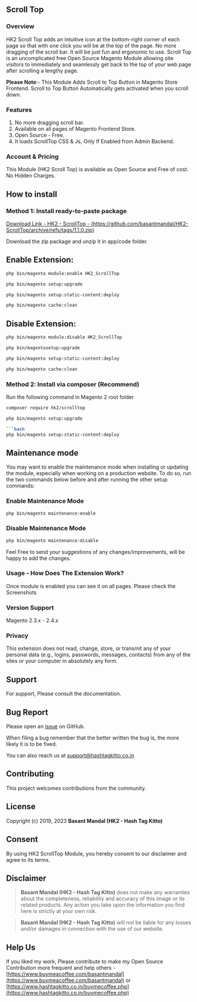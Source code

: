 ## Scroll Top

### Overview

HK2 Scroll Top adds an intuitive icon at the bottom-right corner of each page so that with one click you will be at the top of the page. No more dragging of the scroll bar. It will be just fun and ergonomic to use. Scroll Top is an uncomplicated free Open Source Magento Module allowing site visitors to immediately and seamlessly get back to the top of your web page after scrolling a lengthy page.

**Please Note**:- This Module Adds Scroll to Top Button in Magento Store Frontend. Scroll to Top Button Automatically gets activated when you scroll down.

### Features

1. No more dragging scroll bar.
2. Available on all pages of Magento Frontend Store.
3. Open Source - Free.
4. It loads ScrollTop CSS & Js, Only If Enabled from Admin Backend.

### Account & Pricing

This Module (HK2 Scroll Top) is available as Open Source and Free of cost. No Hidden Charges.

## How to install

### Method 1: Install ready-to-paste package

[Download Link - HK2 - ScrollTop - (https://github.com/basantmandal/HK2-ScrollTop/archive/refs/tags/1.1.0.zip)](https://github.com/basantmandal/HK2-ScrollTop/archive/refs/tags/1.1.0.zip)

Download the zip package and unzip it in app/code folder.

## Enable Extension:

```bash
php bin/magento module:enable HK2_ScrollTop
```

```bash
php bin/magento setup:upgrade
```

```bash
php bin/magento setup:static-content:deploy
```

```bash
php bin/magento cache:clean
```

## Disable Extension:

```bash
php bin/magento module:disable HK2_ScrollTop
```

```bash
php bin/magentosetup:upgrade
```

```bash
php bin/magento setup:static-content:deploy
```

```bash
php bin/magento cache:clean
```

### Method 2: Install via composer (Recommend)

Run the following command in Magento 2 root folder

```bash
composer require hk2/scrolltop
```

````bash
php bin/magento setup:upgrade

```bash
php bin/magento setup:static-content:deploy
````

## Maintenance mode

You may want to enable the maintenance mode when installing or updating the module, especially when working on a production website. To do so, run the two commands below before and after running the other setup commands:

### Enable Maintenance Mode

```bash
php bin/magento maintenance:enable
```

### Disable Maintenance Mode

```bash
php bin/magento maintenance:disable
```

Feel Free to send your suggestions of any changes/improvements, will be happy to add the changes.

### Usage - How Does The Extension Work?

Once module is enabled you can see it on all pages. Please check the Screenshots

### Version Support

Magento 2.3.x - 2.4.x

### Privacy

This extension does not read, change, store, or transmit any of your personal data (e.g., logins, passwords, messages, contacts) from any of the sites or your computer in absolutely any form.

## Support

For support, Please consult the documentation.

## Bug Report

Please open an [issue](https://github.com/basantmandal/HK2-ScrollTop/issues) on GitHub.

When filing a bug remember that the better written the bug is, the more likely it is to be fixed.

You can also reach us at <support@hashtagkitto.co.in>

## Contributing

This project welcomes contributions from the community.

## License

Copyright (c) 2019, 2023 **Basant Mandal (HK2 - Hash Tag Kitto)**

## Consent

By using HK2 ScrollTop Module, you hereby consent to our disclaimer and agree to its terms.

## Disclaimer

> **Basant Mandal (HK2 - Hash Tag Kitto)** does not make any warranties about the completeness, reliability and accuracy of this image or its related products. Any action you take upon the information you find here is strictly at your own risk.

> **Basant Mandal (HK2 - Hash Tag Kitto)** will not be liable for any losses and/or damages in connection with the use of our website.

## Help Us

If you liked my work, Please contribute to make my Open Source Contribution more frequent and help others - [https://www.buymeacoffee.com/basantmandal](https://www.buymeacoffee.com/basantmandal) or [https://www.hashtagkitto.co.in/buymecoffee.php](https://www.hashtagkitto.co.in/buymecoffee.php)
